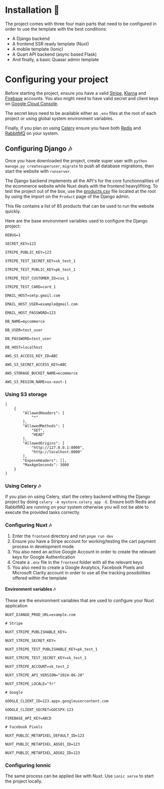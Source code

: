 # Installation 🛒

The project comes with three four main parts that need to be configured in order to use the template with the best conditions:

* A Django backend
* A frontend SSR ready template (Nuxt)
* A mobile template (Ionic)
* A Quart API backend (async based Flask)
* And finally, a basic Quasar admin template

# Configuring your project

Before starting the project, ensure you have a valid [Stripe](https://stripe.com/en-fr), [Klarna](https://www.klarna.com/) and [Firebase](https://firebase.google.com/) accounts. You also might need to have valid secret and client keys on [Google Cloud Console](https://console.cloud.google.com/).

The secret keys need to be available either as `.env` files at the root of each project or using global system environment variables.

Finally, if you plan on using [Celery](https://docs.celeryq.dev/en/stable/) ensure you have both [Redis](https://redis.io/) and [RabbitMQ](https://www.rabbitmq.com/) on your system.

## Configuring Django 🎶

Once you have downloaded the project, create super user with `python manage.py createsuperuser`, `migrate` to push all database migrations, then start the website with `runserver`.

The Django backend implements all the API's for the core functionnalities of the ecommerce website while Nuxt deals with the frontend heavylifiting. To test the project out of the box, use the [products.csv](initialize/products.csv) file located at the root by using the import on the `Product` page of the Django admin.

This file contains a list of 85 products that can be used to run the website quickly.

Here are the base environment variables used to configure the Django project:

```env
DEBUG=1

SECRET_KEY=123

STRIPE_PUBLIC_KEY=123

STRIPE_TEST_SECRET_KEY=sk_test_1

STRIPE_TEST_PUBLIC_KEY=pk_test_1

STRIPE_TEST_CUSTOMER_ID=cus_1

STRIPE_TEST_CARD=card_1

EMAIL_HOST=smtp.gmail.com

EMAIL_HOST_USER=example@gmail.com

EMAIL_HOST_PASSWORD=123

DB_NAME=mycommerce

DB_USER=test_user

DB_PASSWORD=test_user

DB_HOST=localhost

AWS_S3_ACCESS_KEY_ID=ABC 

AWS_S3_SECRET_ACCESS_KEY=ABC

AWS_STORAGE_BUCKET_NAME=ecommerce

AWS_S3_REGION_NAME=us-east-1

```

### Using S3 storage

```
[
    {
        "AllowedHeaders": [
            "*"
        ],
        "AllowedMethods": [
            "GET",
            "HEAD"
        ],
        "AllowedOrigins": [
            "http://127.0.0.1:8000",
            "http://localhost:8000"
        ],
        "ExposeHeaders": [],
        "MaxAgeSeconds": 3000
    }
]
```

### Using Celery 🎶

If you plan on using Celery, start the celery backend withing the Django project by doing `celery -A mystore.celery_app -E`. Ensure both Redis and RabbitMQ are running on your system otherwise you will not be able to execute the provided tasks correctly.


### Configuring Nuxt 🎶

1. Enter the `frontend` directory and run `pnpm run dev`
2. Ensure you have a Stripe account for working/testing the cart payment process in development mode
3. You also need an active Google Account in order to create the relevant keys for Google Authentication
4. Create a `.env` file in the `frontend` folder with all the relevant keys
5. You also need to create a Google Analytics, Facebook Pixels and Microsoft Clarity account in order to use all the tracking possibilities offered within the template

#### Environment variables 🎶

These are the environment variables that are used to configure your Nuxt application

```env
NUXT_DJANGO_PROD_URL=example.com

# Stripe

NUXT_STRIPE_PUBLISHABLE_KEY=

NUXT_STRIPE_SECRET_KEY=

NUXT_STRIPE_TEST_PUBLISHABLE_KEY=pk_test_1

NUXT_STRIPE_TEST_SECRET_KEY=sk_test_1

NUXT_STRIPE_ACCOUNT=sk_test_2

NUXT_STRIPE_API_VERSION="2024-06-20"

NUXT_STRIPE_LOCALE="fr"

# Google

GOOGLE_CLIENT_ID=123.apps.googleusercontent.com

GOOGLE_CLIENT_SECRET=GOCSPX-123

FIREBASE_API_KEY=ABCD

# Facebook Pixels

NUXT_PUBLIC_METAPIXEL_DEFAULT_ID=123

NUXT_PUBLIC_METAPIXEL_ADS01_ID=123

NUXT_PUBLIC_METAPIXEL_ADS02_ID=123
```

### Configuring Ionnic

The same process can be applied like with Nuxt. Use `ionic serve` to start the project locally.
